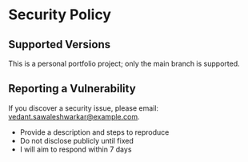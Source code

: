 # Security Policy

## Supported Versions

This is a personal portfolio project; only the main branch is supported.

## Reporting a Vulnerability

If you discover a security issue, please email: vedant.sawaleshwarkar@example.com.

- Provide a description and steps to reproduce
- Do not disclose publicly until fixed
- I will aim to respond within 7 days
